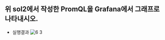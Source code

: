 ## 위 sol2에서 작성한 PromQL을 Grafana에서 그래프로 나타내시오.
* 실행결과 
![6 3](https://user-images.githubusercontent.com/8167433/82027921-e3a72480-96cf-11ea-8993-8d1fb108a82d.png)
